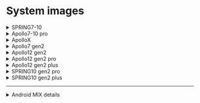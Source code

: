 # System images

<details>
<summary>SPRING7-10</summary>
                     
[Buildroot](https://drive.omsi-group.com/index.php/s/iRRJ7wmPrwcffmQ)\
[Android](https://drive.omsi-group.com/index.php/s/t37DSepTfAkAasb)

</details>
  
<details>
<summary>Apollo7-10 pro</summary>
  
[Buildroot](https://drive.omsi-group.com/index.php/s/fjZgGNWRCeBXpQj)\
[Android](https://drive.omsi-group.com/index.php/s/CzAmyatAHzLX4RS)

</details>

<details>
<summary>ApolloX</summary>
  
[Android](https://drive.omsi-group.com/index.php/s/nPzz9s6SpL9fbYC)

</details>
  
<details>
<summary>Apollo7 gen2</summary>
  
[Buildroot](https://drive.omsi-group.com/index.php/s/wSgMDgc4iskZQCn)\
[Android](https://drive.omsi-group.com/index.php/s/iBNoTaNxz5aq2my)\
[Android MIX](https://drive.omsi-group.com/index.php/s/JkdRaaB46srwQ7k) <sup>[↩](#migration-flow)</sup>\
[Debian](https://drive.omsi-group.com/index.php/s/5MayfRmARJRMmNc)

</details>
  
<details>
<summary>Apollo12 gen2</summary>
  
[Buildroot](https://drive.omsi-group.com/index.php/s/JD3M9zYbTKnjnE5)\
[Android](https://drive.omsi-group.com/index.php/s/fKNxGXi8Zd5zxZW)\
[Android MIX](https://drive.omsi-group.com/index.php/s/JkdRaaB46srwQ7k)<sup>[↩](#migration-flow)</sup>\
[Debian](https://drive.omsi-group.com/index.php/s/MinemLsrSP58FWr)

</details>
  
<details>
<summary>Apollo12 gen2 pro</summary>
  
[Android](https://drive.omsi-group.com/index.php/s/2P3MYoJeSTj3GPe)\
[Debian](https://drive.omsi-group.com/index.php/s/4G5jywqfD7ciD7J)\
[Debian A+B](https://drive.omsi-group.com/index.php/s/WLRo9HZ77E7BmYk) > Only works with min 32GB EMMC 

</details>

  
<details>
<summary>Apollo12 gen2 plus</summary>
  
Android:        [Android](https://drive.omsi-group.com/index.php/s/9ZNBwWdQFBosTN6)\
Debian:         [Debian](https://drive.omsi-group.com/index.php/s/LWcnj3FrdqA9KXs)

</details>
  
<details>
<summary>SPRING10 gen2 pro</summary>
  
[Buildroot](https://drive.omsi-group.com/index.php/s/ZBL2cq63GdsQKmo)\
[Android](https://drive.omsi-group.com/index.php/s/cneBEr7d5DtMnqc)\
[Android MIX](https://drive.omsi-group.com/index.php/s/BQx24Cxk4ASR7jc)<sup>[↩](#migration-flow)</sup>\
[Debian](https://drive.omsi-group.com/index.php/s/t6epNPHs6iDKGZj)

</details>
  
<details>
<summary>SPRING10 gen2 plus</summary>
  
[Buildroot](https://drive.omsi-group.com/index.php/s/NXnEfamJJqCmAZm)\
[Android](https://drive.omsi-group.com/index.php/s/sbCNWw5szGG7Gz5)\
[Android MIX](https://drive.omsi-group.com/index.php/s/BQx24Cxk4ASR7jc)<sup>[↩](#migration-flow)</sup>\
[Debian](https://drive.omsi-group.com/index.php/s/L2AeRkXyZHebYyE)

</details>

[^2]: See below for installation instructions


------------





<details>
<summary> Android MIX details </summary>
  
# MIX versions: Firmware Merging Solution for Multiple Device Models

  
## Objective
Unify Android firmware across multiple device models to:
- Accelerate firmware iteration
- Simplify maintenance and updates
- Reduce version fragmentation

---

## Concept Overview
A **MIX Firmware** allows multiple hardware models to share a single firmware package.  
Model-specific behavior is dynamically configured through **eeprom_config.json**.

---

## Firmware Identification
| Model | Transitional Firmware | MIX Version |
|--------|----------------------|--------------|
| **Apollo Gen2 (7")** | `CP_APOLLO2_A_DEV-2DF077A6_LCD7_B1_MDM_20250321.img` | Apollo Gen2 MIX |
| **Apollo Gen2 (12")** | `CP_APOLLO2_A_DEV-2DF077A6_LCD12_B0_MDM_20250321.img` | Apollo Gen2 MIX |
| **Apollo Gen2 pro (12")** | `CP_APOLLO2-12PRO_A_DEV-69DE5087_LCD12_B0_MDM_20250915.img` | Apollo Gen2 MIX |
| **Spring Gen2 Pro** | `CP_SP2-10PRO_A_CE1DF806_LCD10_B0_CN_MDM_20250114.img` | Spring Gen2 10 MIX |
| **Spring Gen2 Plus** | `CP_SP2-10PLUS_A_61FA77E2_LCD10_B0_EU_MDM_20250114_OTA.zip` | Spring Gen2 10 MIX |

Transitional firmwares can be found [here](https://drive.omsi-group.com/index.php/s/wXzkqji6zQDzexG).
---

## Migration Flow

```plaintext
┌────────────────────────────┐
│ Step 1: Transitional Firmware │
│ - Flash model-specific firmware  │
│ - Updates EEPROM with model ID   │
│   (e.g., persist.hw.Screen1For=APOLLO2-7) │
└───────────────┬────────────────┘
                │
                ▼
┌────────────────────────────┐
│ Step 2: MIX Firmware Installation │
│ - Flash any MIX version firmware   │
│ - System reads EEPROM model ID     │
│ - Adapts configuration automatically │
└────────────────────────────┘
```

---

## Notes
- Transitional firmware is **only needed once** per device to update EEPROM.
- Alternatively, EEPROM can be **manually configured** to skip transitional flashing.
- Older devices remain compatible; adding new model identifiers is backward-safe.

---

## Key Benefit
> One unified MIX firmware image supports multiple device models through dynamic configuration, reducing engineering overhead and improving firmware release agility.

  
<details>



